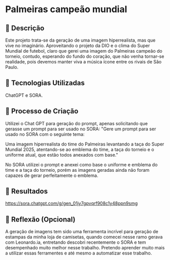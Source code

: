 # Palmeiras campeão mundial

## 📒 Descrição
Este projeto trata-se da geração de uma imagem hiperrealista, mas que vive no imaginário. Aproveitando o projeto da DIO e o clima do Super Mundial de futebol, claro que gerei uma imagem do Palmeiras campeão do torneio, contudo, esperando do fundo do coração, que não venha tornar-se realidade, pois devemos manter viva a música ícone entre os rivais de São Paulo.

## 🤖 Tecnologias Utilizadas
ChatGPT e SORA.

## 🧐 Processo de Criação
Utilizei o Chat GPT para geração do prompt, apenas solicitando que gerasse um prompt para ser usado no SORA:
"Gere um prompt para ser usado no SORA com o seguinte tema:

Uma imagem hiperrealista do time do Palmeiras levantando a taça do Super Mundial 2025, atentando-se ao emblema do time, a taça do torneio e o uniforme atual, que estão todos anexados com base."

No SORA utilizei o prompt e anexei como base o uniforme e emblema do time e a taça do torneio, porém as imagens geradas ainda não foram capazes de gerar perfeitamente o emblema.

## 🚀 Resultados
https://sora.chatgpt.com/g/gen_01jy7gpvqrf908c1y48ppn9smg

## 💭 Reflexão (Opcional)
A geração de imagens tem sido uma ferramenta incrível para geração de estampas da minha loja de camisetas, quando comecei nesse ramo gerava com Leonardo.ia, entretando descobri recentemente o SORA e tem desempenhado muito melhor nesse trabalho.
Pretendo aprender muito mais a utilizar essas ferramentes e até mesmo a automatizar esse trabalho.
```
